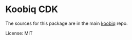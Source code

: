 # Koobiq CDK

The sources for this package are in the main [koobiq](https://github.com/koobiq/angular-components) repo.

License: MIT
